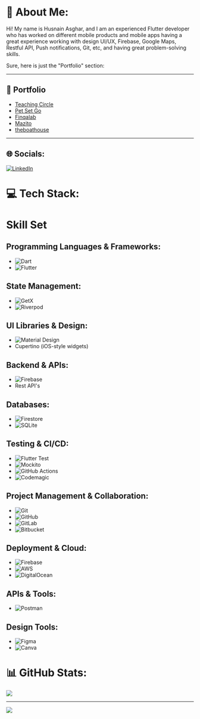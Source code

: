 # 💫 About Me:
Hi!
My name is Husnain Asghar, and I am an experienced Flutter developer who has worked on different mobile products and mobile apps having a great experience working with design UI/UX, Firebase, Google Maps, Restful API, Push notifications, Git, etc, and having great problem-solving skills.

Sure, here is just the "Portfolio" section:

---

## 💼 Portfolio
- [Teaching Circle](https://teachingcircle.one/)
- [Pet Set Go](https://petsetgo.com/)
- [Finqalab](https://www.finqalab.com/)
- [Mazito](https://mazito.io/)
- [theboathouse](https://play.google.com/store/apps/detailsid=com.fantech.theboathouse)


---
## 🌐 Socials:
[![LinkedIn](https://img.shields.io/badge/LinkedIn-%230077B5.svg?logo=linkedin&logoColor=white)](https://www.linkedin.com/in/husnain-asghar-b501a0163/) 

# 💻 Tech Stack:
# Skill Set

## Programming Languages & Frameworks:
- ![Dart](https://img.shields.io/badge/dart-%230175C2.svg?style=for-the-badge&logo=dart&logoColor=white)
- ![Flutter](https://img.shields.io/badge/flutter-%2302569B.svg?style=for-the-badge&logo=flutter&logoColor=white)

## State Management:
- ![GetX](https://img.shields.io/badge/getx-%231C2833.svg?style=for-the-badge&logo=flutter&logoColor=white)
- ![Riverpod](https://img.shields.io/badge/riverpod-%234CAF50.svg?style=for-the-badge&logo=flutter&logoColor=white)

## UI Libraries & Design:
- ![Material Design](https://img.shields.io/badge/material%20design-%230081CB.svg?style=for-the-badge&logo=material-design&logoColor=white)
- Cupertino (iOS-style widgets)

## Backend & APIs:
- ![Firebase](https://img.shields.io/badge/firebase-%23039BE5.svg?style=for-the-badge&logo=firebase)
- Rest API's

## Databases:
- ![Firestore](https://img.shields.io/badge/firestore-%23FFA000.svg?style=for-the-badge&logo=firebase&logoColor=white)
- ![SQLite](https://img.shields.io/badge/sqlite-%2307405e.svg?style=for-the-badge&logo=sqlite&logoColor=white)

## Testing & CI/CD:
- ![Flutter Test](https://img.shields.io/badge/flutter%20test-%234CAF50.svg?style=for-the-badge&logo=flutter&logoColor=white)
- ![Mockito](https://img.shields.io/badge/mockito-%23C8232C.svg?style=for-the-badge&logo=flutter&logoColor=white)
- ![GitHub Actions](https://img.shields.io/badge/github%20actions-%232671E5.svg?style=for-the-badge&logo=githubactions&logoColor=white)
- ![Codemagic](https://img.shields.io/badge/codemagic-%23103A53.svg?style=for-the-badge&logo=codemagic&logoColor=white)

## Project Management & Collaboration:
- ![Git](https://img.shields.io/badge/git-%23F05033.svg?style=for-the-badge&logo=git&logoColor=white)
- ![GitHub](https://img.shields.io/badge/github-%23121011.svg?style=for-the-badge&logo=github&logoColor=white)
- ![GitLab](https://img.shields.io/badge/gitlab-%23181717.svg?style=for-the-badge&logo=gitlab&logoColor=white)
- ![Bitbucket](https://img.shields.io/badge/bitbucket-%230047B3.svg?style=for-the-badge&logo=bitbucket&logoColor=white)

## Deployment & Cloud:
- ![Firebase](https://img.shields.io/badge/firebase-a08021?style=for-the-badge&logo=firebase&logoColor=ffcd34)
- ![AWS](https://img.shields.io/badge/AWS-%23FF9900.svg?style=for-the-badge&logo=amazon-aws&logoColor=white)
- ![DigitalOcean](https://img.shields.io/badge/DigitalOcean-%230167ff.svg?style=for-the-badge&logo=digitalOcean&logoColor=white)

## APIs & Tools:
- ![Postman](https://img.shields.io/badge/Postman-FF6C37?style=for-the-badge&logo=postman&logoColor=white)

## Design Tools:
- ![Figma](https://img.shields.io/badge/figma-%23F24E1E.svg?style=for-the-badge&logo=figma&logoColor=white)
- ![Canva](https://img.shields.io/badge/Canva-%2300C4CC.svg?style=for-the-badge&logo=Canva&logoColor=white)

# 📊 GitHub Stats:
![](https://github-readme-stats.vercel.app/api/top-langs/?username=husnain067&theme=radical&hide_border=true&include_all_commits=true&count_private=true&layout=compact)


---
[![](https://visitcount.itsvg.in/api?id=husnain067&icon=0&color=0)](https://visitcount.itsvg.in)

<!-- Proudly created with GPRM ( https://gprm.itsvg.in ) -->
